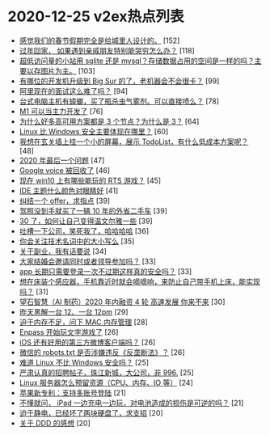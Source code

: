 # 2020-12-25 v2ex热点列表

+ [感觉我们的春节假期完全是给城里人设计的。](https://www.v2ex.com/t/738784#reply152) [152]
+ [过年回家， 如果遇到亲戚朋友特别能哭穷怎么办？](https://www.v2ex.com/t/738774#reply118) [118]
+ [超低访问量的小站用 sqlite 还是 mysql？存储数据占用的空间是一样的吗？主要以存图片为主。](https://www.v2ex.com/t/738766#reply103) [103]
+ [有哪位的开发机升级到 Big Sur 的了，老机器会不会很卡？](https://www.v2ex.com/t/738788#reply99) [99]
+ [阿里现在的面试这么难了吗？](https://www.v2ex.com/t/738815#reply94) [94]
+ [台式电脑主机有蟑螂，买了瓶杀虫气雾剂。可以直接喷么？](https://www.v2ex.com/t/738787#reply78) [78]
+ [M1 可以当主力开发了](https://www.v2ex.com/t/738763#reply76) [76]
+ [为什么好多高可用方案都是 3 个节点？为什么是 3？](https://www.v2ex.com/t/738827#reply64) [64]
+ [Linux 比 Windows 安全主要体现在哪里？](https://www.v2ex.com/t/738949#reply60) [60]
+ [我想在玄关墙上挂一个小的屏幕，展示 TodoList，有什么低成本方案呢？](https://www.v2ex.com/t/738816#reply48) [48]
+ [2020 年最后一个问题](https://www.v2ex.com/t/738823#reply47) [47]
+ [Google voice 被回收了](https://www.v2ex.com/t/739009#reply46) [46]
+ [现在 win10 上有哪些能玩的 RTS 游戏？](https://www.v2ex.com/t/738759#reply45) [45]
+ [IDE 主题什么颜色对眼睛好](https://www.v2ex.com/t/738879#reply41) [41]
+ [纠结一个 offer，求指点](https://www.v2ex.com/t/738820#reply39) [39]
+ [驾照没到手就买了一辆 10 年的外省二手车](https://www.v2ex.com/t/738881#reply39) [39]
+ [30 了，如何让自己变得温文尔雅一些](https://www.v2ex.com/t/738898#reply39) [39]
+ [吐槽一下公司，笑死我了，哈哈哈哈](https://www.v2ex.com/t/738822#reply36) [36]
+ [你会关注技术名词中的大小写么](https://www.v2ex.com/t/738904#reply35) [35]
+ [关于副业，我有话要说](https://www.v2ex.com/t/738913#reply34) [34]
+ [大家结婚会邀请同时或者领导参加吗？](https://www.v2ex.com/t/738923#reply33) [33]
+ [app 长期只需要登录一次不过期这样真的安全吗？](https://www.v2ex.com/t/738927#reply33) [33]
+ [想在床装个感应器，手机靠近时就会嘀嘀响，来防止自己带手机上床，能实现吗？](https://www.v2ex.com/t/738908#reply31) [31]
+ [望石智慧（AI 制药）2020 年内融资 4 轮 高速发展 你来不来](https://www.v2ex.com/t/738836#reply30) [30]
+ [昨天黑解一台 12、一台 12pm](https://www.v2ex.com/t/738769#reply29) [29]
+ [迫于内存不足，问下 MAC 内存管理](https://www.v2ex.com/t/738884#reply28) [28]
+ [Enpass 开始玩文字游戏了](https://www.v2ex.com/t/738817#reply26) [26]
+ [iOS 还有好用的第三方微博客户端吗？](https://www.v2ex.com/t/738838#reply26) [26]
+ [微信的 robots.txt 是否涉嫌违反《反垄断法》？](https://www.v2ex.com/t/738810#reply26) [26]
+ [难道 Linux 不比 Windows 安全吗？](https://www.v2ex.com/t/738971#reply25) [25]
+ [严肃认真的招聘帖子，珠江新城，大公司，非 996.](https://www.v2ex.com/t/738786#reply25) [25]
+ [Linux 服务器怎么预留资源（CPU、内存、IO 等）](https://www.v2ex.com/t/739016#reply24) [24]
+ [苹果新专利：支持多账号登陆](https://www.v2ex.com/t/738979#reply21) [21]
+ [不懂就问， iPad 一边充电一边玩，对电池造成的损伤是可逆的吗？](https://www.v2ex.com/t/738764#reply21) [21]
+ [迫于静电，已经坏了两块硬盘了，求支招](https://www.v2ex.com/t/738921#reply20) [20]
+ [关于 DDD 的感想](https://www.v2ex.com/t/738929#reply20) [20]
